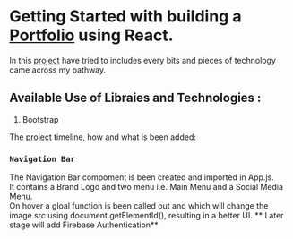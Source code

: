 # Getting Started with building a [Portfolio](https://ddhairya.github.io/portfolio/) using React.

In this [project](https://ddhairya.github.io/portfolio/) have tried to includes every bits and pieces of technology came across my pathway. 

## Available Use of Libraies and Technologies :
1.  Bootstrap

The [project](https://ddhairya.github.io/portfolio/) timeline, how and what is been added:

### `Navigation Bar`

The Navigation Bar compoment is been created and imported in App.js.\
It contains a Brand Logo and two menu i.e. Main Menu and a Social Media Menu.\
On hover a gloal function is been called out and which will change the image src using document.getElementId(), resulting in a better UI.
** Later stage will add Firebase Authentication**
